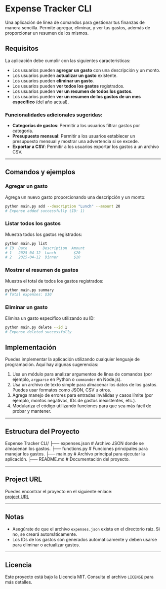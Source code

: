 # Expense Tracker CLI

Una aplicación de línea de comandos para gestionar tus finanzas de manera sencilla. Permite agregar, eliminar, y ver tus gastos, además de proporcionar un resumen de los mismos.

## Requisitos

La aplicación debe cumplir con las siguientes características:

- Los usuarios pueden **agregar un gasto** con una descripción y un monto.
- Los usuarios pueden **actualizar un gasto** existente.
- Los usuarios pueden **eliminar un gasto**.
- Los usuarios pueden **ver todos los gastos** registrados.
- Los usuarios pueden **ver un resumen de todos los gastos**.
- Los usuarios pueden **ver un resumen de los gastos de un mes específico** (del año actual).

### Funcionalidades adicionales sugeridas:

- **Categorías de gastos**: Permitir a los usuarios filtrar gastos por categoría.
- **Presupuesto mensual**: Permitir a los usuarios establecer un presupuesto mensual y mostrar una advertencia si se excede.
- **Exportar a CSV**: Permitir a los usuarios exportar los gastos a un archivo CSV.

---

## Comandos y ejemplos

### Agregar un gasto
Agrega un nuevo gasto proporcionando una descripción y un monto:
```bash
python main.py add --description "Lunch" --amount 20
# Expense added successfully (ID: 1) 
```

### Listar todos los gastos
Muestra todos los gastos registrados:
```bash
python main.py list
# ID  Date       Description  Amount
# 1   2025-04-12  Lunch        $20
# 2   2025-04-12  Dinner       $10
```


### Mostrar el resumen de gastos
Muestra el total de todos los gastos registrados:
```bash
python main.py summary
# Total expenses: $30
```


### Eliminar un gasto
Elimina un gasto específico utilizando su ID:
```bash
python main.py delete --id 1
# Expense deleted successfully
```

## Implementación

Puedes implementar la aplicación utilizando cualquier lenguaje de programación. Aquí hay algunas sugerencias:

1. Usa un módulo para analizar argumentos de línea de comandos (por ejemplo, `argparse` en Python o `commander` en Node.js).
2. Usa un archivo de texto simple para almacenar los datos de los gastos. Puedes usar formatos como JSON, CSV u otros.
3. Agrega manejo de errores para entradas inválidas y casos límite (por ejemplo, montos negativos, IDs de gastos inexistentes, etc.).
4. Modulariza el código utilizando funciones para que sea más fácil de probar y mantener.

---

## Estructura del Proyecto

Expense Tracker CLI/
├── expenses.json       # Archivo JSON donde se almacenan los gastos.
├── functions.py        # Funciones principales para manejar los gastos.
├── main.py             # Archivo principal para ejecutar la aplicación.
├── README.md           # Documentación del proyecto.

---

## Project URL

Puedes encontrar el proyecto en el siguiente enlace:  
[project URL](https://github.com/samyrd309/Expense-tracker-CLI)

---

## Notas

- Asegúrate de que el archivo `expenses.json` exista en el directorio raíz. Si no, se creará automáticamente.
- Los IDs de los gastos son generados automáticamente y deben usarse para eliminar o actualizar gastos.

---

## Licencia

Este proyecto está bajo la Licencia MIT. Consulta el archivo `LICENSE` para más detalles.

